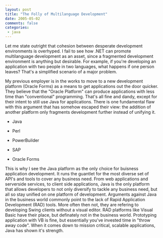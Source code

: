 ```yaml
---
layout: post
title: "The Folly of Multilanguage Development"
date: 2005-05-02
comments: false
categories:
 - java
---
```


Let me state outright that cohesion between desperate development environments is overhyped. I fail to see how .NET can promote multilanguage development as an asset, since a fragmented development environment is anything but desirable. For example, if you're developing an application with two people in two languages, what happens if one person leaves? That's a simplified scenario of a major problem.

   
My previous employer is in the works to move to a new development platform (Oracle Forms) as a means to get applications out the door quicker. They believe that the "Oracle Platform" can produce applications with less time than "conventional" programming. That's all fine and dandy, except for their intent to still use Java for applications. There is one fundamental flaw with this argument that has somehow escaped their view: the addition of another platform only fragments development further instead of unifying it.

   
   
  - Java

   
  - Perl

   
  - PowerBuilder

   
  - SAP

   
  - Oracle Forms

   
   
This is why I see the Java platform as the only choice for buisness application development. It runs the guantlet for the most diverse set of API's and tools to cover any business need. From web applications and serverside services, to client side applications, Java is the only platform that allows developers to not only diversify to tackle any business need, but all so stay unified on one platform of development. Arguments against Java in the business world commonly point to the lack of Rapid Application Development (RAD) tools. More often then not, they are refering to developing Swing clients without a visual editor. RAD platforms like Visual Basic have their place, but definately not in the business world. Prototyping application with VB is fine, but essentially you've invested time in "throw away code". When it comes down to mission critical, scalable applications, Java has shown it's strength.

